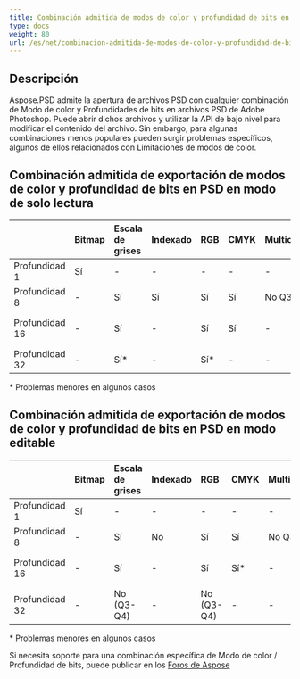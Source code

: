 ```yaml
---
title: Combinación admitida de modos de color y profundidad de bits en PSD
type: docs
weight: 80
url: /es/net/combinacion-admitida-de-modos-de-color-y-profundidad-de-bits-en-psd/
---
```


## **Descripción**
Aspose.PSD admite la apertura de archivos PSD con cualquier combinación de Modo de color y Profundidades de bits en archivos PSD de Adobe Photoshop. Puede abrir dichos archivos y utilizar la API de bajo nivel para modificar el contenido del archivo. Sin embargo, para algunas combinaciones menos populares pueden surgir problemas específicos, algunos de ellos relacionados con Limitaciones de modos de color.

## **Combinación admitida de exportación de modos de color y profundidad de bits en PSD en modo de solo lectura**

| | Bitmap | Escala de grises | Indexado | RGB | CMYK | Multicanal | Duotono | Lab |
| :- | :- | :- | :- | :- | :- | :- | :- | :- |
| Profundidad 1 | Sí[](https://issue.kharkov.dynabic.com/issues/PSDNET-283) | - | - | - | - | - | - | - |
| Profundidad 8 | - | Sí | Sí | Sí | Sí | No Q3-Q4 | No Q3-Q4 | Sí[](https://issue.kharkov.dynabic.com/issues/PSDNET-290) |
| Profundidad 16 | - | Sí | - | Sí | Sí | -[](https://issue.kharkov.dynabic.com/issues/PSDNET-287) | - | No (Q3-Q4) |
| Profundidad 32 | - | Sí*[](https://issue.kharkov.dynabic.com/issues/PSDNET-125) | - | Sí* | -[](https://issue.kharkov.dynabic.com/issues/PSDNET-285) | -[](https://issue.kharkov.dynabic.com/issues/PSDNET-288) | - | - |
\* Problemas menores en algunos casos

## **Combinación admitida de exportación de modos de color y profundidad de bits en PSD en modo editable**

| | Bitmap | Escala de grises | Indexado | RGB | CMYK | Multicanal | Duotono | Lab |
| :- | :- | :- | :- | :- | :- | :- | :- | :- |
| Profundidad 1 | Sí | - | - | - | - | - | - | - |
| Profundidad 8 | - | Sí | No | Sí | Sí | No Q3-Q4 | No Q3-Q4 | Sí* |
| Profundidad 16 | - | Sí | - | Sí | Sí* | - | - | No (Q3-Q4) |
| Profundidad 32 | - | No (Q3-Q4) | - | No (Q3-Q4) | - | - | - | - |
\* Problemas menores en algunos casos


Si necesita soporte para una combinación específica de Modo de color / Profundidad de bits, puede publicar en los [Foros de Aspose](https://forum.aspose.com/c/psd)
